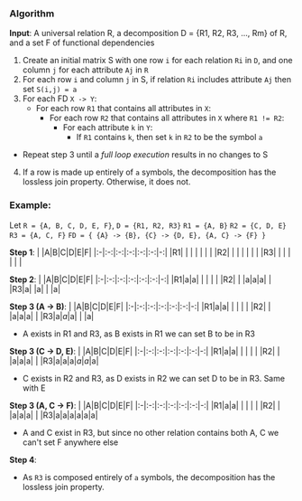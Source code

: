 ### Algorithm
**Input**: A universal relation R, a decomposition D = {R1, R2, R3, ..., Rm} of R, and a set F of functional dependencies
1. Create an initial matrix S with one row `i` for each relation `Ri` in `D`, and one column `j` for each attribute `Aj` in `R`
2. For each row `i` and column `j` in S, if relation `Ri` includes attribute `Aj` then set `S(i,j) = a`
3. For each FD `X -> Y`:
	- For each row `R1` that contains all attributes in `X`:
		- For each row `R2` that contains all attributes in `X` where `R1 != R2`:
			- For each attribute `k` in `Y`:
				- If `R1` contains `k`, then set `k` in `R2` to be the symbol `a`
 - Repeat step 3 until a *full loop execution* results in no changes to S
4. If a row is made up entirely of `a` symbols, the decomposition has the lossless join property. Otherwise, it does not.

### Example:
Let `R = {A, B, C, D, E, F}`, `D = {R1, R2, R3}`
`R1 = {A, B}`
`R2 = {C, D, E}`
`R3 = {A, C, F}`
`FD = { {A} -> {B}, {C} -> {D, E}, {A, C} -> {F} }`

**Step 1**:
| |A|B|C|D|E|F|
|:-|:-:|:-:|:-:|:-:|:-:|-:|
|R1| | | | | | |
|R2| | | | | | |
|R3| | | | | | |

**Step 2**:
| |A|B|C|D|E|F|
|:-|:-:|:-:|:-:|:-:|:-:|-:|
|R1|a|a| | | | |
|R2| | |a|a|a| |
|R3|a| |a| | |a|

**Step 3 (A -> B)**:
| |A|B|C|D|E|F|
|:-|:-:|:-:|:-:|:-:|:-:|-:|
|R1|a|a| | | | |
|R2| | |a|a|a| |
|R3|a|*a*|a| | |a|
 - A exists in R1 and R3, as B exists in R1 we can set B to be in R3

**Step 3 (C -> D, E)**:
| |A|B|C|D|E|F|
|:-|:-:|:-:|:-:|:-:|:-:|-:|
|R1|a|a| | | | |
|R2| | |a|a|a| |
|R3|a|a|a|*a*|*a*|a|
 - C exists in R2 and R3, as D exists in R2 we can set D to be in R3. Same with E

**Step 3 (A, C -> F)**:
| |A|B|C|D|E|F|
|:-|:-:|:-:|:-:|:-:|:-:|-:|
|R1|a|a| | | | |
|R2| | |a|a|a| |
|R3|a|a|a|a|a|a|
 - A and C exist in R3, but since no other relation contains both A, C we can't set F anywhere else

**Step 4**:
 - As `R3` is composed entirely of `a` symbols, the decomposition has the lossless join property.

